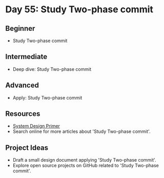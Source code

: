 # Day 55: Study Two-phase commit

## Beginner
- Study Two-phase commit

## Intermediate
- Deep dive: Study Two-phase commit

## Advanced
- Apply: Study Two-phase commit

## Resources
- [System Design Primer](https://github.com/donnemartin/system-design-primer/search?q=Study+Two-phase+commit)
- Search online for more articles about 'Study Two-phase commit'.

## Project Ideas
- Draft a small design document applying 'Study Two-phase commit'.
- Explore open source projects on GitHub related to 'Study Two-phase commit'.
